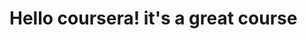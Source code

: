 <!DOCTYPE html>
<html>
<head>
	<title>Hello coursera!</title>
</head>
<body>
<h1> Hello coursera! it's a great course</h1>
</body>
</html>